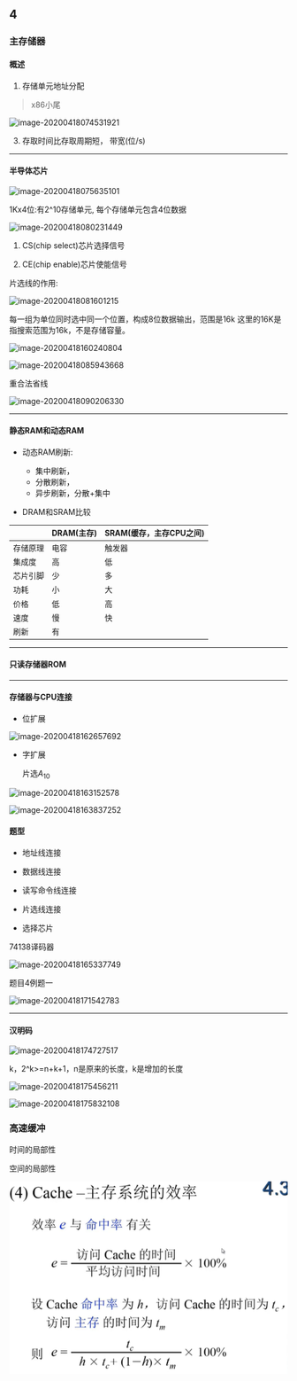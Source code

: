 ## 4

### 主存储器

#### 概述

1. 存储单元地址分配

> x86小尾

![image-20200418074531921](http://q7hzpu4qj.bkt.clouddn.com/image-20200418074531921.png)

3. 存取时间比存取周期短， 带宽(位/s)

---

#### 半导体芯片

![image-20200418075635101](http://q7hzpu4qj.bkt.clouddn.com/image-20200418075635101.png)

1Kx4位:有2^10存储单元, 每个存储单元包含4位数据

![image-20200418080231449](http://q7hzpu4qj.bkt.clouddn.com/image-20200418080231449.png)

1. CS(chip select)芯片选择信号

2. CE(chip enable)芯片使能信号

片选线的作用:

![image-20200418081601215](http://q7hzpu4qj.bkt.clouddn.com/image-20200418081601215.png)

每一组为单位同时选中同一个位置，构成8位数据输出，范围是16k
这里的16K是指搜索范围为16k，不是存储容量。

![image-20200418160240804](http://q7hzpu4qj.bkt.clouddn.com/image-20200418160240804.png)



![image-20200418085943668](http://q7hzpu4qj.bkt.clouddn.com/image-20200418085943668.png)

重合法省线

![image-20200418090206330](http://q7hzpu4qj.bkt.clouddn.com/image-20200418090206330.png)

---

#### 静态RAM和动态RAM

+ 动态RAM刷新:
  + 集中刷新，
  + 分散刷新，
  + 异步刷新，分散+集中

+ DRAM和SRAM比较

|          | DRAM(主存) | SRAM(缓存，主存CPU之间) |
| -------- | ---------- | ----------------------- |
| 存储原理 | 电容       | 触发器                  |
| 集成度   | 高         | 低                      |
| 芯片引脚 | 少         | 多                      |
| 功耗     | 小         | 大                      |
| 价格     | 低         | 高                      |
| 速度     | 慢         | 快                      |
| 刷新     | 有         |                         |

---

#### 只读存储器ROM

---



#### 存储器与CPU连接

+ 位扩展

![image-20200418162657692](http://q7hzpu4qj.bkt.clouddn.com/image-20200418162657692.png)

+ 字扩展

  片选$A_{10}$

![image-20200418163152578](http://q7hzpu4qj.bkt.clouddn.com/image-20200418163152578.png)



![image-20200418163837252](http://q7hzpu4qj.bkt.clouddn.com/image-20200418163837252.png)

#### 题型

+ 地址线连接

+ 数据线连接
+ 读写命令线连接
+ 片选线连接
+ 选择芯片

74138译码器

![image-20200418165337749](http://q7hzpu4qj.bkt.clouddn.com/image-20200418165337749.png)

题目4例题一

![image-20200418171542783](http://q7hzpu4qj.bkt.clouddn.com/image-20200418171542783.png)

---

#### 汉明码

![image-20200418174727517](http://q7hzpu4qj.bkt.clouddn.com/image-20200418174727517.png)

k，2^k>=n+k+1，n是原来的长度，k是增加的长度

![image-20200418175456211](http://q7hzpu4qj.bkt.clouddn.com/image-20200418175456211.png)

![image-20200418175832108](http://q7hzpu4qj.bkt.clouddn.com/image-20200418175832108.png)

### 高速缓冲

时间的局部性

空间的局部性

![image-20200419085357605](upload\image-20200419085357605.png)